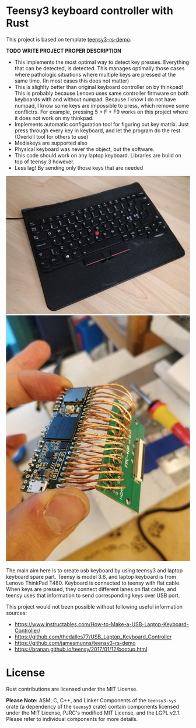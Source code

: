 # Teensy3 keyboard controller with Rust

This project is based on template [teensy3-rs-demo](https://github.com/tolvanea/teensy3-rs-demo).

**TODO WRITE PROJECT PROPER DESCRIPTION**
* This implements the most optimal way to detect key presses. Everything that can be detected, is detected. This manages optimally those cases where pathologic situations where multiple keys are pressed at the same time. (In most cases this does not matter)
* This is slighlty better than original keyboard controller on by thinkpad! This is probably because Lenovo uses same controller firmware on both keyboards with and without numpad. Because I know I do not have numpad, I know some keys are impossible to press, which remove some conflictrs. For example, pressing 5 + F + F9 works on this project where it does not work on my thinkpad.
* Implements automatic configuration tool for figuring out key matrix. Just press through every key in keyboard, and let the program do the rest. (Overkill tool for others to use)
* Mediakeys are supported also
* Physical keyboard was never the object, but the software. 
* This code should work on any laptop keyboard. Libraries are build on top of teensy 3 however.
* Less lag! By sending only those keys that are needed 

![My final product](documentation/finished_product.jpg)  
![Ugly!](documentation/this_is_not_how_to_do_it.jpg)  

The main aim here is to create usb keyboard by using teensy3 and laptop keyboard spare part. Teensy is model 3.6, and laptop keyboard is from Lenovo ThinkPad T480. Keyboard is connected to teensy with flat cable. When keys are pressed, they connect different lanes on flat cable, and teensy uses that information to send corresponding keys over USB port. 

This project would not been possible without following useful information sources:
* https://www.instructables.com/How-to-Make-a-USB-Laptop-Keyboard-Controller/
* https://github.com/thedalles77/USB_Laptop_Keyboard_Controller  
* https://github.com/jamesmunns/teensy3-rs-demo
* https://branan.github.io/teensy/2017/01/12/bootup.html


# License
Rust contributions are licensed under the MIT License.

**Please Note:** ASM, C, C++, and Linker Components of the `teensy3-sys` crate (a dependency of the `teensy3` crate) contain components licensed under the MIT License, PJRC's modified MIT License, and the LGPL v2.1. Please refer to individual components for more details.
